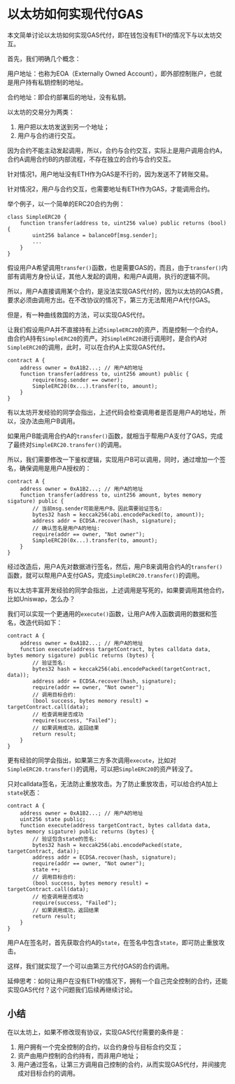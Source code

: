 # 以太坊如何实现代付GAS

本文简单讨论以太坊如何实现GAS代付，即在钱包没有ETH的情况下与以太坊交互。

首先，我们明确几个概念：

用户地址：也称为EOA（Externally Owned Account），即外部控制账户，也就是用户持有私钥控制的地址。

合约地址：即合约部署后的地址，没有私钥。

以太坊的交易分为两类：

1. 用户把以太坊发送到另一个地址；
2. 用户与合约进行交互。

因为合约不能主动发起调用，所以，合约与合约交互，实际上是用户调用合约A，合约A调用合约B的内部流程，不存在独立的合约与合约交互。

针对情况1，用户地址没有ETH作为GAS是不行的，因为发送不了转账交易。

针对情况2，用户与合约交互，也需要地址有ETH作为GAS，才能调用合约。

举个例子，以一个简单的ERC20合约为例：

```solidity
class SimpleERC20 {
    function transfer(address to, uint256 value) public returns (bool) {
        uint256 balance = balanceOf[msg.sender];
        ...
    }
}
```

假设用户A希望调用`transfer()`函数，也是需要GAS的，而且，由于`transfer()`内部有调用方身份认证，其他人发起的调用，和用户A调用，执行的逻辑不同。

所以，用户A直接调用某个合约，是没法实现GAS代付的，因为以太坊的GAS费，要求必须由调用方出。在不改协议的情况下，第三方无法帮用户A代付GAS。

但是，有一种曲线救国的方法，可以实现GAS代付。

让我们假设用户A并不直接持有上述`SimpleERC20`的资产，而是控制一个合约A，由合约A持有`SimpleERC20`的资产。对`SimpleERC20`进行调用时，是合约A对`SimpleERC20`的调用，此时，可以在合约A上实现GAS代付。

```solidity
contract A {
    address owner = 0xA1B2...; // 用户A的地址
    function transfer(address to, uint256 amount) public {
        require(msg.sender == owner);
        SimpleERC20(0x...).transfer(to, amount);
    }
}
```

有以太坊开发经验的同学会指出，上述代码会检查调用者是否是用户A的地址，所以，没办法由用户B调用。

如果用户B能调用合约A的`transfer()`函数，就相当于帮用户A支付了GAS，完成了最终对`SimpleERC20.transfer()`的调用。

所以，我们需要修改一下鉴权逻辑，实现用户B可以调用，同时，通过增加一个签名，确保调用是用户A授权的：

```solidity
contract A {
    address owner = 0xA1B2...; // 用户A的地址
    function transfer(address to, uint256 amount, bytes memory sigature) public {
        // 当前msg.sender可能是用户B，因此需要验证签名:
        bytes32 hash = keccak256(abi.encodePacked(to, amount));
        address addr = ECDSA.recover(hash, signature);
        // 确认签名是用户A的地址:
        require(addr == owner, "Not owner");
        SimpleERC20(0x...).transfer(to, amount);
    }
}
```

经过改造后，用户A先对数据进行签名，然后，用户B来调用合约A的`transfer()`函数，就可以帮用户A支付GAS，完成`SimpleERC20.transfer()`的调用。

有以太坊丰富开发经验的同学会指出，上述调用是写死的，如果要调用其他合约，比如Uniswap，怎么办？

我们可以实现一个更通用的`execute()`函数，让用户A传入函数调用的数据和签名，改造代码如下：

```solidity
contract A {
    address owner = 0xA1B2...; // 用户A的地址
    function execute(address targetContract, bytes calldata data, bytes memory sigature) public returns (bytes) {
        // 验证签名:
        bytes32 hash = keccak256(abi.encodePacked(targetContract, data));
        address addr = ECDSA.recover(hash, signature);
        require(addr == owner, "Not owner");
        // 调用目标合约:
        (bool success, bytes memory result) = targetContract.call(data);
        // 检查调用是否成功
        require(success, "Failed");
        // 如果调用成功，返回结果
        return result;
    }
}
```

更有经验的同学会指出，如果第三方多次调用`execute`，比如对`SimpleERC20.transfer()`的调用，可以把`SimpleERC20`的资产转没了。

只对calldata签名，无法防止重放攻击。为了防止重放攻击，可以给合约A加上`state`状态：

```solidity
contract A {
    address owner = 0xA1B2...; // 用户A的地址
    uint256 state public;
    function execute(address targetContract, bytes calldata data, bytes memory sigature) public returns (bytes) {
        // 验证包含state的签名:
        bytes32 hash = keccak256(abi.encodePacked(state, targetContract, data));
        address addr = ECDSA.recover(hash, signature);
        require(addr == owner, "Not owner");
        state ++;
        // 调用目标合约:
        (bool success, bytes memory result) = targetContract.call(data);
        // 检查调用是否成功
        require(success, "Failed");
        // 如果调用成功，返回结果
        return result;
    }
}
```

用户A在签名时，首先获取合约A的`state`，在签名中包含`state`，即可防止重放攻击。

这样，我们就实现了一个可以由第三方代付GAS的合约调用。

延伸思考：如何让用户在没有ETH的情况下，拥有一个自己完全控制的合约，还能实现GAS代付？这个问题我们后续再继续讨论。

## 小结

在以太坊上，如果不修改现有协议，实现GAS代付需要的条件是：

1. 用户拥有一个完全控制的合约，以合约身份与目标合约交互；
2. 资产由用户控制的合约持有，而非用户地址；
3. 用户通过签名，让第三方调用自己控制的合约，从而实现GAS代付，并间接完成对目标合约的调用。
